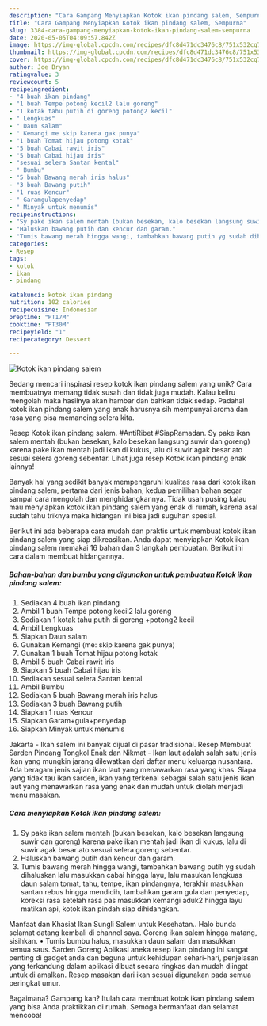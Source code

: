 ```yaml
---
description: "Cara Gampang Menyiapkan Kotok ikan pindang salem, Sempurna"
title: "Cara Gampang Menyiapkan Kotok ikan pindang salem, Sempurna"
slug: 3384-cara-gampang-menyiapkan-kotok-ikan-pindang-salem-sempurna
date: 2020-05-05T04:09:57.842Z
image: https://img-global.cpcdn.com/recipes/dfc8d471dc3476c8/751x532cq70/kotok-ikan-pindang-salem-foto-resep-utama.jpg
thumbnail: https://img-global.cpcdn.com/recipes/dfc8d471dc3476c8/751x532cq70/kotok-ikan-pindang-salem-foto-resep-utama.jpg
cover: https://img-global.cpcdn.com/recipes/dfc8d471dc3476c8/751x532cq70/kotok-ikan-pindang-salem-foto-resep-utama.jpg
author: Joe Bryan
ratingvalue: 3
reviewcount: 5
recipeingredient:
- "4 buah ikan pindang"
- "1 buah Tempe potong kecil2 lalu goreng"
- "1 kotak tahu putih di goreng potong2 kecil"
- " Lengkuas"
- " Daun salam"
- " Kemangi me skip karena gak punya"
- "1 buah Tomat hijau potong kotak"
- "5 buah Cabai rawit iris"
- "5 buah Cabai hijau iris"
- "sesuai selera Santan kental"
- " Bumbu"
- "5 buah Bawang merah iris halus"
- "3 buah Bawang putih"
- "1 ruas Kencur"
- " Garamgulapenyedap"
- " Minyak untuk menumis"
recipeinstructions:
- "Sy pake ikan salem mentah (bukan besekan, kalo besekan langsung suwir dan goreng) karena pake ikan mentah jadi ikan di kukus, lalu di suwir agak besar ato sesuai selera goreng sebentar."
- "Haluskan bawang putih dan kencur dan garam."
- "Tumis bawang merah hingga wangi, tambahkan bawang putih yg sudah dihaluskan lalu masukkan cabai hingga layu, lalu masukan lengkuas daun salam tomat, tahu, tempe, ikan pindangnya, terakhir masukkan santan rebus hingga mendidih, tambahkan garam gula dan penyedap, koreksi rasa setelah rasa pas masukkan kemangi aduk2 hingga layu matikan api, kotok ikan pindah siap dihidangkan."
categories:
- Resep
tags:
- kotok
- ikan
- pindang

katakunci: kotok ikan pindang 
nutrition: 102 calories
recipecuisine: Indonesian
preptime: "PT17M"
cooktime: "PT30M"
recipeyield: "1"
recipecategory: Dessert

---
```



![Kotok ikan pindang salem](https://img-global.cpcdn.com/recipes/dfc8d471dc3476c8/751x532cq70/kotok-ikan-pindang-salem-foto-resep-utama.jpg)

Sedang mencari inspirasi resep kotok ikan pindang salem yang unik? Cara membuatnya memang tidak susah dan tidak juga mudah. Kalau keliru mengolah maka hasilnya akan hambar dan bahkan tidak sedap. Padahal kotok ikan pindang salem yang enak harusnya sih mempunyai aroma dan rasa yang bisa memancing selera kita.

Resep Kotok ikan pindang salem. #AntiRibet #SiapRamadan. Sy pake ikan salem mentah (bukan besekan, kalo besekan langsung suwir dan goreng) karena pake ikan mentah jadi ikan di kukus, lalu di suwir agak besar ato sesuai selera goreng sebentar. Lihat juga resep Kotok ikan pindang enak lainnya!

Banyak hal yang sedikit banyak mempengaruhi kualitas rasa dari kotok ikan pindang salem, pertama dari jenis bahan, kedua pemilihan bahan segar sampai cara mengolah dan menghidangkannya. Tidak usah pusing kalau mau menyiapkan kotok ikan pindang salem yang enak di rumah, karena asal sudah tahu triknya maka hidangan ini bisa jadi suguhan spesial.


Berikut ini ada beberapa cara mudah dan praktis untuk membuat kotok ikan pindang salem yang siap dikreasikan. Anda dapat menyiapkan Kotok ikan pindang salem memakai 16 bahan dan 3 langkah pembuatan. Berikut ini cara dalam membuat hidangannya.

<!--inarticleads1-->

##### Bahan-bahan dan bumbu yang digunakan untuk pembuatan Kotok ikan pindang salem:

1. Sediakan 4 buah ikan pindang
1. Ambil 1 buah Tempe potong kecil2 lalu goreng
1. Sediakan 1 kotak tahu putih di goreng +potong2 kecil
1. Ambil  Lengkuas
1. Siapkan  Daun salam
1. Gunakan  Kemangi (me: skip karena gak punya)
1. Gunakan 1 buah Tomat hijau potong kotak
1. Ambil 5 buah Cabai rawit iris
1. Siapkan 5 buah Cabai hijau iris
1. Sediakan sesuai selera Santan kental
1. Ambil  Bumbu
1. Sediakan 5 buah Bawang merah iris halus
1. Sediakan 3 buah Bawang putih
1. Siapkan 1 ruas Kencur
1. Siapkan  Garam+gula+penyedap
1. Siapkan  Minyak untuk menumis


Jakarta - Ikan salem ini banyak dijual di pasar tradisional. Resep Membuat Sarden Pindang Tongkol Enak dan Nikmat - Ikan laut adalah salah satu jenis ikan yang mungkin jarang dilewatkan dari daftar menu keluarga nusantara. Ada beragam jenis sajian ikan laut yang menawarkan rasa yang khas. Siapa yang tidak tau ikan sarden, ikan yang terkenal sebagai salah satu jenis ikan laut yang menawarkan rasa yang enak dan mudah untuk diolah menjadi menu masakan. 

<!--inarticleads2-->

##### Cara menyiapkan Kotok ikan pindang salem:

1. Sy pake ikan salem mentah (bukan besekan, kalo besekan langsung suwir dan goreng) karena pake ikan mentah jadi ikan di kukus, lalu di suwir agak besar ato sesuai selera goreng sebentar.
1. Haluskan bawang putih dan kencur dan garam.
1. Tumis bawang merah hingga wangi, tambahkan bawang putih yg sudah dihaluskan lalu masukkan cabai hingga layu, lalu masukan lengkuas daun salam tomat, tahu, tempe, ikan pindangnya, terakhir masukkan santan rebus hingga mendidih, tambahkan garam gula dan penyedap, koreksi rasa setelah rasa pas masukkan kemangi aduk2 hingga layu matikan api, kotok ikan pindah siap dihidangkan.


Manfaat dan Khasiat Ikan Sungli Salem untuk Kesehatan.. Halo bunda selamat datang kembali di channel saya. Goreng ikan salem hingga matang, sisihkan. • Tumis bumbu halus, masukkan daun salam dan masukkan semua saus. Sarden Goreng Aplikasi aneka resep ikan pindang ini sangat penting di gadget anda dan beguna untuk kehidupan sehari-hari, penjelasan yang terkandung dalam aplikasi dibuat secara ringkas dan mudah diingat untuk di amalkan. Resep masakan dari ikan sesuai digunakan pada semua peringkat umur. 

Bagaimana? Gampang kan? Itulah cara membuat kotok ikan pindang salem yang bisa Anda praktikkan di rumah. Semoga bermanfaat dan selamat mencoba!
